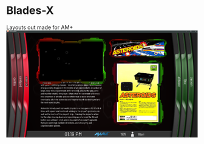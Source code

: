 # Blades-X
Layouts out made for AM+
             ![image alt](https://github.com/Tankman3737/Blades-X/blob/11235e8c9c7bd40a269f0837835b2bcab300d740/Red-Green.png)
